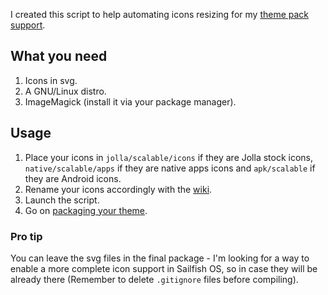 I created this script to help automating icons resizing for my [theme pack support](https://github.com/fravaccaro/themepacksupport-sailfishos).

## What you need

1. Icons in svg.
2. A GNU/Linux distro.
3. ImageMagick (install it via your package manager).

## Usage
1. Place your icons in `jolla/scalable/icons` if they are Jolla stock icons, `native/scalable/apps` if they are native apps icons and `apk/scalable` if they are Android icons.
2. Rename your icons accordingly with the [wiki](https://github.com/fravaccaro/themepacksupport-sailfishos/wiki/Icons).
3. Launch the script.
4. Go on [packaging your theme](https://github.com/fravaccaro/themepacksupport-sailfishos/wiki).

### Pro tip

You can leave the svg files in the final package - I'm looking for a way to enable a more complete icon support in Sailfish OS, so in case they will be already there (Remember to delete `.gitignore` files before compiling).